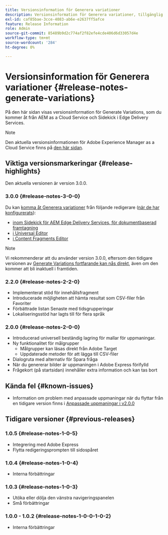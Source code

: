 ```yaml
---
title: Versionsinformation för Generera variationer
description: Versionsinformation för Generera variationer, tillgänglig från AEM as a Cloud Service och Sidekick i Edge Delivery Services
exl-id: caf85bae-3cce-4083-ab6e-e2637ff5afce
feature: Release Information
role: Admin
source-git-commit: 85489b9d2c774af2f82efe4cde406d6d33057d4e
workflow-type: tm+mt
source-wordcount: '284'
ht-degree: 0%

---
```


# Versionsinformation för Generera variationer {#release-notes-generate-variations}

På den här sidan visas versionsinformation för Generate Variations, som du kommer åt från AEM as a Cloud Service och Sidekick i Edge Delivery Services.

>[!NOTE]
>
>Den aktuella versionsinformationen för Adobe Experience Manager as a Cloud Service finns på [den här sidan](/help/release-notes/release-notes-cloud/release-notes-current.md).

## Viktiga versionsmarkeringar {#release-highlights}

Den aktuella versionen är version 3.0.0.

### 3.0.0 {#release-notes-3-0-0}

Du kan [komma åt Generera variationer](/help/generative-ai/generate-variations-integrated-editor.md#access-generate-variations) från följande redigerare ([när de har konfigurerats](#access-generate-variations)):

* [inom Sidekick för AEM Edge Delivery Services, för dokumentbaserad framtagning](/help/generative-ai/generate-variations-integrated-editor.md#access-aem-sidekick)
* [i Universal Editor](/help/generative-ai/generate-variations-integrated-editor.md#access-aem-universal-editor)
* [i Content Fragments Editor](/help/generative-ai/generate-variations-integrated-editor.md#access-aem-content-fragment-editor)

>[!NOTE]
>
>Vi rekommenderar att du använder version 3.0.0, eftersom den tidigare versionen av [Generate Variations fortfarande kan nås direkt](/help/generative-ai/generate-variations.md), även om den kommer att bli inaktuell i framtiden.

### 2.2.0 {#release-notes-2-2-0}

* Implementerat stöd för innehållsfragment
* Introducerade möjligheten att hämta resultat som CSV-filer från Favoriter
* Förbättrade listan Senaste med tidsgrupperingar
* Lokaliseringsstöd har lagts till för flera språk

### 2.0.0 {#release-notes-2-0-0}

* Introducerad universell beständig lagring för mallar för uppmaningar.
* Ny funktionalitet för målgrupper
   * Målgrupper kan läsas direkt från Adobe Target
   * Uppdaterade metoder för att lägga till CSV-filer
* Dialogruta med alternativ för Spara fråga
* När du genererar bilder är uppmaningen i Adobe Express förifylld
* Frågekort (på startsidan) innehåller extra information och kan tas bort

## Kända fel {#known-issues}

* Information om problem med anpassade uppmaningar när du flyttar från en tidigare version finns i [Anpassade uppmaningar i v2.0.0](/help/generative-ai/generate-variations.md#custom-prompts-v200)

## Tidigare versioner {#previous-releases}

### 1.0.5 {#release-notes-1-0-5}

* Integrering med Adobe Express
* Flytta redigeringsprompten till sidospåret

### 1.0.4 {#release-notes-1-0-4}

* Interna förbättringar

### 1.0.3 {#release-notes-1-0-3}

* Utöka eller dölja den vänstra navigeringspanelen
* Små förbättringar

### 1.0.0 - 1.0.2 {#release-notes-1-0-0-1-0-2}

* Interna förbättringar
